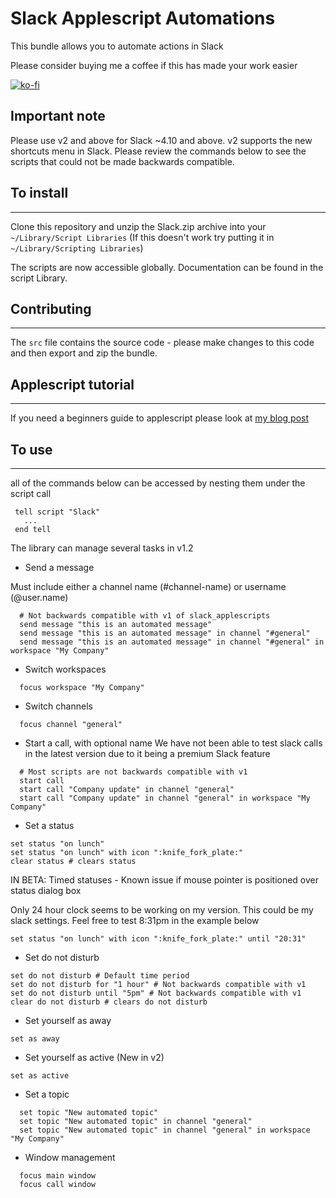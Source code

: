 # Slack Applescript Automations

This bundle allows you to automate actions in Slack

Please consider buying me a coffee if this has made your work easier

[![ko-fi](https://www.ko-fi.com/img/githubbutton_sm.svg)](https://ko-fi.com/C0C31L438)

## Important note

Please use v2 and above for Slack ~4.10 and above. v2 supports the new shortcuts menu in Slack. Please review the commands below to see the scripts that could not be made backwards compatible.

## To install
---
Clone this repository and unzip the Slack.zip archive into your `~/Library/Script Libraries`  (If this doesn't work try putting it in `~/Library/Scripting Libraries`)

The scripts are now accessible globally. Documentation can be found in the script Library.

## Contributing
---
The `src` file contains the source code - please make changes to this code and then export and zip the bundle.

## Applescript tutorial
---

If you need a beginners guide to applescript please look at [my blog post](https://www.samknight.co.uk/2018/12/13/automating-slack-with-applescript.html)

## To use
---

all of the commands below can be accessed by nesting them under the script call

```
 tell script "Slack"
   ...
 end tell
```

The library can manage several tasks in v1.2

- Send a message

Must include either a channel name (#channel-name) or username (@user.name)
```
  # Not backwards compatible with v1 of slack_applescripts
  send message "this is an automated message"
  send message "this is an automated message" in channel "#general"
  send message "this is an automated message" in channel "#general" in workspace "My Company"
```

- Switch workspaces
```
  focus workspace "My Company"
```
- Switch channels
```
  focus channel "general"
```

- Start a call, with optional name
We have not been able to test slack calls in the latest version due to it being a premium Slack feature

```
  # Most scripts are not backwards compatible with v1
  start call
  start call "Company update" in channel "general"
  start call "Company update" in channel "general" in workspace "My Company"
```

- Set a status
```
set status "on lunch"
set status "on lunch" with icon ":knife_fork_plate:"
clear status # clears status 

```
IN BETA: Timed statuses - Known issue if mouse pointer is positioned over status dialog box

Only 24 hour clock seems to be working on my version. This could be my slack settings. Feel free to test 8:31pm in the example below
```
set status "on lunch" with icon ":knife_fork_plate:" until "20:31"
```

- Set do not disturb
```
set do not disturb # Default time period
set do not disturb for "1 hour" # Not backwards compatible with v1
set do not disturb until "5pm" # Not backwards compatible with v1
clear do not disturb # clears do not disturb 
```

- Set yourself as away
```
set as away
```

- Set yourself as active (New in v2)
```
set as active
```

- Set a topic
```
  set topic "New automated topic"
  set topic "New automated topic" in channel "general"
  set topic "New automated topic" in channel "general" in workspace "My Company"
```

- Window management
```
  focus main window
  focus call window
```



